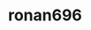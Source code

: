 ---
title: ronan696
github: https://github.com/ronan696
mode: dark
transition: 1s
score: 68.5
archetype:
- Minimalistic
- Badges | Tags | Icons
---